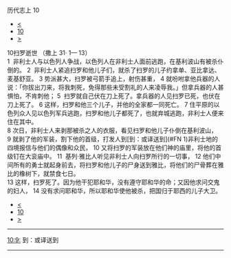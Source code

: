 ﻿





 历代志上 10




* [<](bible/1CH09.md)
* [10](bible/1CH.md)
* [>](bible/1CH11.md)



 
10扫罗逝世 （撒上 31· 1— 13）  
1  非利士人与以色列人争战，以色列人在非利士人面前逃跑，在基利波山有被杀仆倒的。 
2  非利士人紧追扫罗和他儿子们，就杀了扫罗的儿子约拿单、亚比拿达、麦基舒亚。 
3 势派甚大，扫罗被弓箭手追上，射伤甚重， 
4 就吩咐拿他兵器的人说：「你拔出刀来，将我刺死，免得那些未受割礼的人来凌辱我。」但拿兵器的人甚惧怕，不肯刺他； 
5  扫罗就自己伏在刀上死了。拿兵器的人见扫罗已死，也伏在刀上死了。 
6 这样，扫罗和他三个儿子，并他的全家都一同死亡。 
7 住平原的以色列众人见以色列军兵逃跑，扫罗和他儿子都死了，也就弃城逃跑，非利士人便来住在其中。  
8 次日，非利士人来剥那被杀之人的衣服，看见扫罗和他儿子仆倒在基利波山， 
9 就剥了他的军装，割下他的首级，打发人到[到：或译送到](#FN 1)非利士地的四境报信与他们的偶像和众民， 
10 又将扫罗的军装放在他们神的庙里，将他的首级钉在大衮庙中。 
11  基列·雅比人听见非利士人向扫罗所行的一切事， 
12 他们中间所有的勇士就起身前去，将扫罗和他儿子的尸身送到雅比，将他们的尸骨葬在雅比的橡树下，就禁食七日。  
13 这样，扫罗死了。因为他干犯耶和华，没有遵守耶和华的命；又因他求问交鬼的妇人， 
14 没有求问耶和华，所以耶和华使他被杀，把国归于耶西的儿子大卫。 
* [<](bible/1CH09.md)
* [10](bible/1CH.md)
* [>](bible/1CH11.md)





---


[10:9:](#V9)
到：或译送到




---









